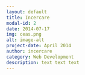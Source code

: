```yaml
---
layout: default
title: Incercare
modal-id: 2
date: 2014-07-17
img: ceas.png
alt: image-alt
project-date: April 2014
author: incercare
category: Web Development
description: text text text 
---
```

